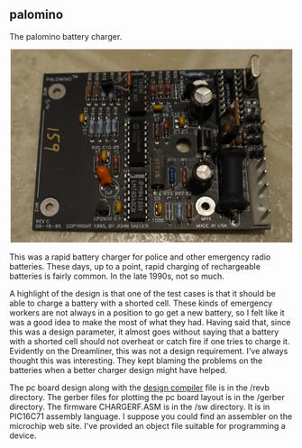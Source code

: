 ## palomino
The palomino battery charger.
<p align="center">
  <img src="palomino.JPG" width="500"/>
</p>

This was a rapid battery charger for police and other emergency radio batteries. These days, up to a point, rapid charging of rechargeable batteries is fairly common. In the late 1990s, not so much.

A highlight of the design is that one of the test cases is that it should be able to charge a battery with a shorted cell. These kinds of emergency workers are not always in a position to go get a new battery, so I felt like it was a good idea to make the most of what they had. Having said that, since this was a design parameter, it almost goes without saying that a battery with a shorted cell should not overheat or catch fire if one tries to charge it. Evidently on the Dreamliner, this was not a design requirement. I've always thought this was interesting. They kept blaming the problems on the batteries when a better charger design might have helped.

The pc board design along with the [design compiler](https://github.com/aequorea/dc) file is in the /revb directory.
The gerber files for plotting the pc board layout is in the /gerber directory.
The firmware CHARGERF.ASM is in the /sw directory. It is in PIC16C71 assembly language. I suppose you could find an assembler on the microchip web site. I've provided an object file suitable for programming a device.
